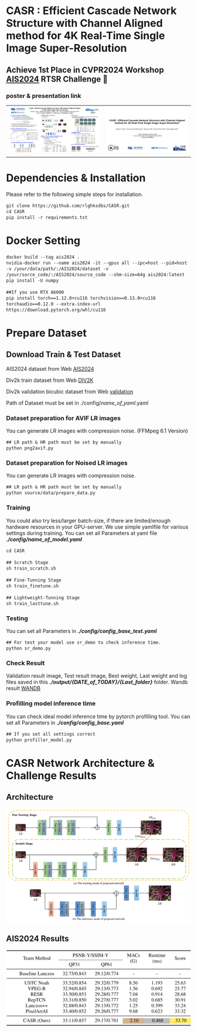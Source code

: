 # CASR : Efficient Cascade Network Structure with Channel Aligned method for 4K Real-Time Single Image Super-Resolution

## Achieve 1st Place in CVPR2024 Workshop [AIS2024](https://ai4streaming-workshop.github.io/) RTSR Challenge 🎉
### poster & presentation link
|  |  |
|       :---       |     :---:     |
| <a href="https://drive.google.com/file/d/1VT82c9WSLT6abWeX-eACAgRAtRWBisLk/view?usp=sharing"><img src="images/CASR_poster.png" width="300" border="0"></a> | <a href="https://drive.google.com/file/d/1XQzTyc29k3zA7sTNjZvcUNlwWIHY8ETE/view?usp=drive_link"><img src="images/CASR_ppt.png" width="270" border="0"></a> |
| | |


# Dependencies & Installation

Please refer to the following simple steps for installation.

```
git clone https://github.com/rlghksdbs/CASR.git
cd CASR
pip install -r requirements.txt
```

# Docker Setting
```
docker build --tag ais2024 .
nvidia-docker run --name ais2024 -it --gpus all --ipc=host --pid=host -v /your/data/path/:/AIS2024/dataset -v /your/sorce_code/:/AIS2024/source_code --shm-size=64g ais2024:latest
pip install -U numpy

##If you use RTX A6000
pip install torch==1.12.0+cu116 torchvision==0.13.0+cu116 torchaudio==0.12.0 --extra-index-url https://download.pytorch.org/whl/cu116
```

# Prepare Dataset

## Download Train & Test Dataset
AIS2024 dataset from Web [AIS2024](https://drive.google.com/drive/folders/1mD9bNoZDywvobOk1XrZupYKACF_nKN5t?usp=drive_link)

Div2k train dataset from Web [DIV2K](https://drive.google.com/drive/folders/1GKGXR9vwLHc8Lbuaw9SRQOyYqpM578df?usp=drive_link)

Div2k validation bicubic dataset from Web [validation](https://drive.google.com/drive/folders/1_aVOZLJ5jjRxg9sBrUrR-X87jFkdV2eD?usp=drive_link)

Path of Dataset must be set in ./config/*name_of_yaml*.yaml

### Dataset preparation for AVIF LR images
You can generate LR images with compression noise. (FFMpeg 6.1 Version)
```
## LR path & HR path must be set by manually
python png2avif.py 
```

### Dataset preparation for Noised LR images
You can generate LR images with compression noise.
```
## LR path & HR path must be set by manually
python source/data/prepare_data.py 
```

### Training
You could also try less/larger batch-size, if there are limited/enough hardware resources in your GPU-server.
We use simple yamlfile for various settings during training. 
You can set all Parameters at yaml file ***./config/name_of_model.yaml***
```
cd CASR

## Scratch Stage
sh train_scratch.sh

## Fine-Tunning Stage
sh train_finetune.sh

## Lightweight-Tunning Stage
sh train_lasttune.sh
```
### Testing
You can set all Parameters in ***./config/config_base_test.yaml***

```
## For test your model use sr_demo to check inference time.
python sr_demo.py
```

### Check Result
Validation result image, Test result image, Best weight, Last weight and log files saved in this ***./output/{DATE_of_TODAY}/{Last_folder}*** folder.
Wandb result [WANDB](https://wandb.ai/iilab/ECCV_MAI2020_SR)

### Profilling model inference time
You can check ideal model inference time by pytorch profilling tool. You can set all Parameters in ***./config/config_base.yaml***
```
## If you set all settings correct
python profiller_model.py
```

# CASR Network Architecture & Challenge Results

## Architecture
<img src="images/CASR_network.png">

## AIS2024 Results
<img src="images/challenge_report.png">